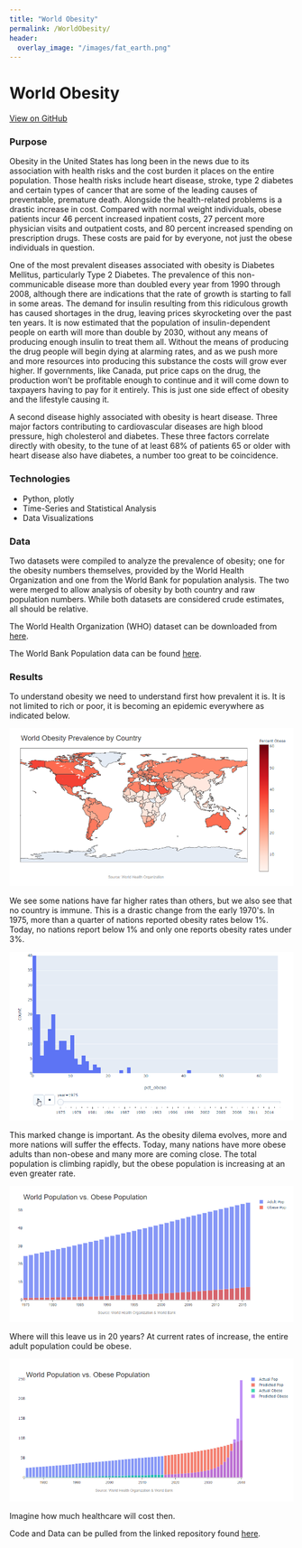 ```yaml
---
title: "World Obesity"
permalink: /WorldObesity/
header:
  overlay_image: "/images/fat_earth.png"
---
```

# World Obesity
[View on GitHub](https://github.com/midumass/WorldObesity/tree/master/) 

### Purpose
Obesity in the United States has long been in the news due to its association with health risks and the cost burden it places on the entire population.  Those health risks include heart disease, stroke, type 2 diabetes and certain types of cancer that are some of the leading causes of preventable, premature death. Alongside the health-related problems is a drastic increase in cost. Compared with normal weight individuals, obese patients incur 46 percent increased inpatient costs, 27 percent more physician visits and outpatient costs, and 80 percent increased spending on prescription drugs. These costs are paid for by everyone, not just the obese individuals in question. 

One of the most prevalent diseases associated with obesity is Diabetes Mellitus, particularly Type 2 Diabetes. The prevalence of this non-communicable disease more than doubled every year from 1990 through 2008, although there are indications that the rate of growth is starting to fall in some areas. The demand for insulin resulting from this ridiculous growth has caused shortages in the drug, leaving prices skyrocketing over the past ten years. It is now estimated that the population of insulin-dependent people on earth will more than double by 2030, without any means of producing enough insulin to treat them all. Without the means of producing the drug people will begin dying at alarming rates, and as we push more and more resources into producing this substance the costs will grow ever higher. If governments, like Canada, put price caps on the drug, the production won’t be profitable enough to continue and it will come down to taxpayers having to pay for it entirely. This is just one side effect of obesity and the lifestyle causing it. 

A second disease highly associated with obesity is heart disease. Three major factors contributing to cardiovascular diseases are high blood pressure, high cholesterol and diabetes. These three factors correlate directly with obesity, to the tune of at least 68% of patients 65 or older with heart disease also have diabetes, a number too great to be coincidence.  


### Technologies
* Python, plotly
* Time-Series and Statistical Analysis
* Data Visualizations

### Data
Two datasets were compiled to analyze the prevalence of obesity; one for the obesity numbers themselves, provided by the World Health Organization and one from the World Bank for population analysis. The two were merged to allow analysis of obesity by both country and raw population numbers. While both datasets are considered crude estimates, all should be relative. 

The World Health Organization (WHO) dataset can be downloaded from [here](https://www.who.int/data/gho/data/themes/theme-details/GHO/body-mass-index-(bmi)).

The World Bank Population data can be found [here](https://datacatalog.worldbank.org/dataset/population-estimates-and-projections).

### Results
To understand obesity we need to understand first how prevalent it is. It is not limited to rich or poor, it is becoming an epidemic everywhere as indicated below.

![](images/WorldObesity/obs_map.png)

We see some nations have far higher rates than others, but we also see that no country is immune. This is a drastic change from the early 1970's. In 1975, more than a quarter of nations reported obesity rates below 1%. Today, no nations report below 1% and only one reports obesity rates under 3%.

![](images/WorldObesity/obs_hist_ani.gif)

This marked change is important. As the obesity dilema evolves, more and more nations will suffer the effects. Today, many nations have more obese adults than non-obese and many more are coming close. The total population is climbing rapidly, but the obese population is increasing at an even greater rate. 

![](images/WorldObesity/obs_pop.png)

Where will this leave us in 20 years? At current rates of increase, the entire adult population could be obese. 

![](images/WorldObesity/obs_pop_future.png)

Imagine how much healthcare will cost then.

Code and Data can be pulled from the linked repository found [here](https://github.com/midumass/World_Obesity/tree/master/).